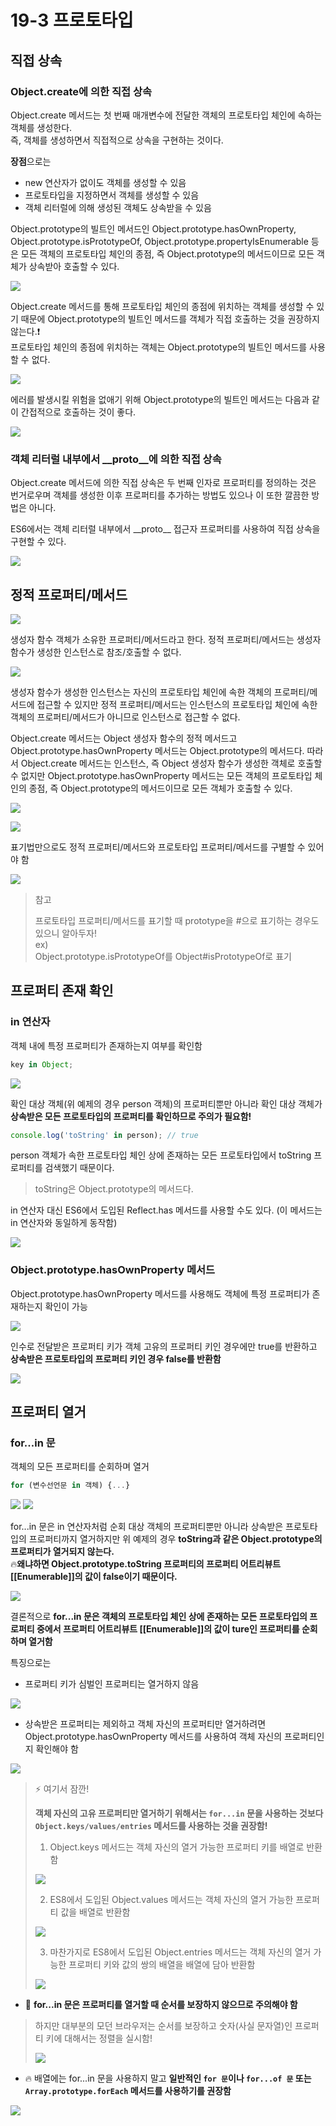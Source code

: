 # 19-3 프로토타입

## 직접 상속

### Object.create에 의한 직접 상속

Object.create 메서드는 첫 번째 매개변수에 전달한 객체의 프로토타입 체인에 속하는 객체를 생성한다.  
즉, 객체를 생성하면서 직접적으로 상속을 구현하는 것이다.

**장점**으로는

- new 연산자가 없이도 객체를 생성할 수 있음
- 프로토타입을 지정하면서 객체를 생성할 수 있음
- 객체 리터럴에 의해 생성된 객체도 상속받을 수 있음

Object.prototype의 빌트인 메서드인 Object.prototype.hasOwnProperty, Object.prototype.isPrototypeOf, Object.prototype.propertyIsEnumerable 등은 모든 객체의 프로토타입 체인의 종점, 즉 Object.prototype의 메서드이므로 모든 객체가 상속받아 호출할 수 있다.

![](https://velog.velcdn.com/images/pmj9498/post/7c134d91-86b2-4e36-b679-025302230783/image.png)

Object.create 메서드를 통해 프로토타입 체인의 종점에 위치하는 객체를 생성할 수 있기 때문에 Object.prototype의 빌트인 메서드를 객체가 직접 호출하는 것을 권장하지 않는다.❗  
프로토타입 체인의 종점에 위치하는 객체는 Object.prototype의 빌트인 메서드를 사용할 수 없다.

![](https://velog.velcdn.com/images/pmj9498/post/cad9ba85-8038-4c4c-92fe-499acf3cd210/image.png)

에러를 발생시킬 위험을 없애기 위해 Object.prototype의 빌트인 메서드는 다음과 같이 간접적으로 호출하는 것이 좋다.

![](https://velog.velcdn.com/images/pmj9498/post/c3f6190c-a055-4432-be80-58387366cbeb/image.png)

### 객체 리터럴 내부에서 \_\_proto\_\_에 의한 직접 상속

Object.create 메서드에 의한 직접 상속은 두 번째 인자로 프로퍼티를 정의하는 것은 번거로우며 객체를 생성한 이후 프로퍼티를 추가하는 방법도 있으나 이 또한 깔끔한 방법은 아니다.

ES6에서는 객체 리터럴 내부에서 \_\_proto\_\_ 접근자 프로퍼티를 사용하여 직접 상속을 구현할 수 있다.

![](https://velog.velcdn.com/images/pmj9498/post/f606ebc6-4935-4ee2-bbc1-ba384e98b928/image.png)

## 정적 프로퍼티/메서드

![](https://velog.velcdn.com/images/pmj9498/post/4625f576-fe1e-4684-ac91-2f1d09997a82/image.png)

생성자 함수 객체가 소유한 프로퍼티/메서드라고 한다. 정적 프로퍼티/메서드는 생성자 함수가 생성한 인스턴스로 참조/호출할 수 없다.

![](https://velog.velcdn.com/images/pmj9498/post/09f529a3-0771-4a76-b6cb-b71d8b996e52/image.png)

생성자 함수가 생성한 인스턴스는 자신의 프로토타입 체인에 속한 객체의 프로퍼티/메서드에 접근할 수 있지만 정적 프로퍼티/메서드는 인스턴스의 프로토타입 체인에 속한 객체의 프로퍼티/메서드가 아니므로 인스턴스로 접근할 수 없다.

Object.create 메서드는 Object 생성자 함수의 정적 메서드고 Object.prototype.hasOwnProperty 메서드는 Object.prototype의 메서드다. 따라서 Object.create 메서드는 인스턴스, 즉 Object 생성자 함수가 생성한 객체로 호출할 수 없지만 Object.prototype.hasOwnProperty 메서드는 모든 객체의 프로토타입 체인의 종점, 즉 Object.prototype의 메서드이므로 모든 객체가 호출할 수 있다.

![](https://velog.velcdn.com/images/pmj9498/post/c156db17-1315-4045-9533-1f83fbd1ef34/image.png)

![](https://velog.velcdn.com/images/pmj9498/post/702d1c99-a080-4eba-8673-ddaf35152f64/image.png)

표기법만으로도 정적 프로퍼티/메서드와 프로토타입 프로퍼티/메서드를 구별할 수 있어야 함

![](https://velog.velcdn.com/images/pmj9498/post/d1e0575d-a759-46bd-8a5b-0c1170c169b9/image.png)

> 참고
>
> 프로토타입 프로퍼티/메서드를 표기할 때 prototype을 #으로 표기하는 경우도 있으니 알아두자!  
> ex)  
> Object.prototype.isPrototypeOf를 Object#isPrototypeOf로 표기

## 프로퍼티 존재 확인

### in 연산자

객체 내에 특정 프로퍼티가 존재하는지 여부를 확인함

```js
key in Object;
```

![](https://velog.velcdn.com/images/pmj9498/post/7c56eb65-aa29-4301-b261-4bb900d1c1de/image.png)

확인 대상 객체(위 예제의 경우 person 객체)의 프로퍼티뿐만 아니라 확인 대상 객체가 **상속받은 모든 프로토타입의 프로퍼티를 확인하므로 주의가 필요함!**

```js
console.log('toString' in person); // true
```

person 객체가 속한 프로토타입 체인 상에 존재하는 모든 프로토타입에서 toString 프로퍼티를 검색했기 때문이다.

> toString은 Object.prototype의 메서드다.

in 연산자 대신 ES6에서 도입된 Reflect.has 메서드를 사용할 수도 있다. (이 메서드는 in 연산자와 동일하게 동작함)

![](https://velog.velcdn.com/images/pmj9498/post/d42de72f-687e-4115-b138-5cb569585432/image.png)

### Object.prototype.hasOwnProperty 메서드

Object.prototype.hasOwnProperty 메서드를 사용해도 객체에 특정 프로퍼티가 존재하는지 확인이 가능

![](https://velog.velcdn.com/images/pmj9498/post/bc7e77f4-770a-48a4-ac4b-f9860bcf3c50/image.png)

인수로 전달받은 프로퍼티 키가 객체 고유의 프로퍼티 키인 경우에만 true를 반환하고  
**상속받은 프로토타입의 프로퍼티 키인 경우 false를 반환함**

![](https://velog.velcdn.com/images/pmj9498/post/3e7e2f3d-62ea-4048-8c00-d2a6802a06f6/image.png)

## 프로퍼티 열거

### for...in 문

객체의 모든 프로퍼티를 순회하며 열거

```js
for (변수선언문 in 객체) {...}
```

![](https://velog.velcdn.com/images/pmj9498/post/9e4a882e-7636-42c0-9970-a7e255bebf19/image.png)
![](https://velog.velcdn.com/images/pmj9498/post/be6fa5ef-fe49-4c0d-92ae-e27e31adc916/image.png)

for...in 문은 in 연산자처럼 순회 대상 객체의 프로퍼티뿐만 아니라 상속받은 프로토타입의 프로퍼티까지 열거하지만 위 예제의 경우 **toString과 같은 Object.prototype의 프로퍼티가 열거되지 않는다.**  
🔥**왜냐하면 Object.prototype.toString 프로퍼티의 프로퍼티 어트리뷰트 [[Enumerable]]의 값이 false이기 때문이다.**

![](https://velog.velcdn.com/images/pmj9498/post/dfb953d7-8fef-462b-9fde-44f9bb1b15f1/image.png)

결론적으로 **for...in 문은 객체의 프로토타입 체인 상에 존재하는 모든 프로토타입의 프로퍼티 중에서 프로퍼티 어트리뷰트 [[Enumerable]]의 값이 ture인 프로퍼티를 순회하며 열거함**

특징으로는

- 프로퍼티 키가 심벌인 프로퍼티는 열거하지 않음

![](https://velog.velcdn.com/images/pmj9498/post/5e95a841-2cf9-45cb-b13d-8251569465a0/image.png)

- 상속받은 프로퍼티는 제외하고 객체 자신의 프로퍼티만 열거하려면 Object.prototype.hasOwnProperty 메서드를 사용하여 객체 자신의 프로퍼티인지 확인해야 함

![](https://velog.velcdn.com/images/pmj9498/post/c865a723-153f-43fa-922b-43dbf18265f4/image.png)

> ⚡ 여기서 잠깐!
>
> **객체 자신의 고유 프로퍼티만 열거하기 위해서는 `for...in` 문을 사용하는 것보다 `Object.keys/values/entries` 메서드를 사용하는 것을 권장함!**
>
> 1. Object.keys 메서드는 객체 자신의 열거 가능한 프로퍼티 키를 배열로 반환함
>
> ![](https://velog.velcdn.com/images/pmj9498/post/1fa2d4f6-790d-4201-ac8c-da638e465daf/image.png)
>
> 2. ES8에서 도입된 Object.values 메서드는 객체 자신의 열거 가능한 프로퍼티 값을 배열로 반환함
>
> ![](https://velog.velcdn.com/images/pmj9498/post/382c1bb5-bc03-4dbd-8b79-e9f866e81f20/image.png)
>
> 3. 마찬가지로 ES8에서 도입된 Object.entries 메서드는 객체 자신의 열거 가능한 프로퍼티 키와 값의 쌍의 배열을 배열에 담아 반환함
>
> ![](https://velog.velcdn.com/images/pmj9498/post/43743e46-ecd8-4e86-98cb-7d175dd7066b/image.png)

- 🚧 **for...in 문은 프로퍼티를 열거할 때 순서를 보장하지 않으므로 주의해야 함**

> 하지만 대부분의 모던 브라우저는 순서를 보장하고 숫자(사실 문자열)인 프로퍼티 키에 대해서는 정렬을 실시함!
>
> ![](https://velog.velcdn.com/images/pmj9498/post/8b6e7657-289b-46de-815f-82d8cedcbb65/image.png)

- 🔥 배열에는 for...in 문을 사용하지 말고 **일반적인 `for 문`이나 `for...of 문` 또는 `Array.prototype.forEach` 메서드를 사용하기를 권장함**

![](https://velog.velcdn.com/images/pmj9498/post/06bb9cb8-babb-4834-a730-74ee4180e1a1/image.png)
